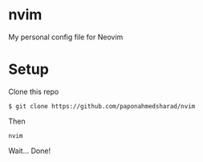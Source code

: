 # nvim
My personal config file for Neovim


# Setup
Clone this repo
```
$ git clone https://github.com/paponahmedsharad/nvim
```
Then
```
nvim
```
Wait...
Done!
